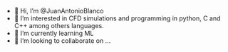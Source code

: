 - 👋 Hi, I’m @JuanAntonioBlanco
- 👀 I’m interested in CFD simulations and programming in python, C and C++ among others languages.
- 🌱 I’m currently learning ML
- 💞️ I’m looking to collaborate on ...

<!---
JuanAntonioBlanco/JuanAntonioBlanco is a ✨ special ✨ repository because its `README.md` (this file) appears on your GitHub profile.
You can click the Preview link to take a look at your changes.
--->
